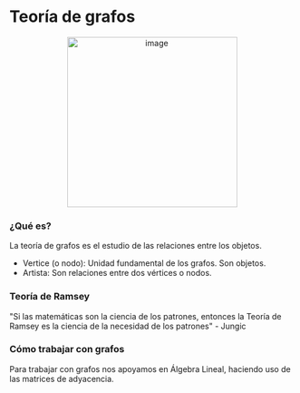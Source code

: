 # Teoría de grafos
<p align="center">
<img width="300" alt="image" src="https://media4.giphy.com/media/HVRMLnGqOoXAjvT9v0/giphy.gif?cid=ecf05e4702p7roq9dyqwum3vxwrlc2a2mtxpzk6nbnc52b6e&rid=giphy.gif&ct=s">
</p>

### ¿Qué es?
La teoría de grafos es el estudio de las relaciones entre los objetos.
- Vertice (o nodo): Unidad fundamental de los grafos. Son objetos.
- Artista: Son relaciones entre dos vértices o nodos. 

### Teoría de Ramsey
"Si las matemáticas son la ciencia de los patrones, entonces la Teoría de Ramsey es la ciencia de la necesidad de los patrones" - Jungic

### Cómo trabajar con grafos
Para trabajar con grafos nos apoyamos en Álgebra Lineal, haciendo uso de las matrices de adyacencia.
